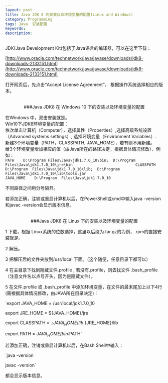 ```yaml
---
layout: post
title: Java JDK 8 的安装以及环境变量的配置(Linux and Windows)
category: Programming
tags: Java  安装配置
keywords: 
description: 
---
```


JDK(Java Development Kit)包括了Java语言的编译器，可以在这里下载：

[http://www.oracle.com/technetwork/java/javase/downloads/jdk8-downloads-2133151.html](http://www.oracle.com/technetwork/java/javase/downloads/jdk8-downloads-2133151.html) 

打开网页后，先点击“Accept License Agreement”。  根据操作系统选择相应的版本。

<br/>
 
<center>
###Java JDK8 在 Windows 10 下的安装以及环境变量的配置
</center>
                   
在Windows 中，双击安装就是。                       
Win10下JDK8环境变量的配置：                              
依次单击计算机（Computer），选择属性（Properties）,选择高级系统设置（Advanced systems settings）, 选择环境变量（Environment  Variables）.            
新建3个环境变量（PATH，CLASSPATH, JAVA_HOME），若有则不用新建。                         
给3个环境变量增加相应的值（由Java所在的路径决定，根据具体情况修改），例如：                                            
`PATH    D:\Program Files\Java\jdk1.7.0_10\bin;  D:\Program  Files\Java\jdk1.7.0_10\jre\bin                           
CLASSPATH   D:\Program  Files\Java\jdk1.7.0_10\lib;  D:\Program  Files\Java\jdk1.7.0_10\lib\tools.jar                                
JAVA_HOME    D:\Program  Files\Java\jdk1.7.0_10`                            

不同路径之间用分号隔开。                                 

若添加正确，注销或重启计算机以后，在PowerShell或cmd中输入java -version和javac -version会显示版本信息。                  

<br/>

<center>
###Java JDK8 在 Linux 下的安装以及环境变量的配置
</center>

1  下载，根据 Linux系统的位数选择，这里以后缀为.tar.gz的为例，.rpm的直接安装就是。

2  解压。

3  把解压后的文件夹放到/usr/local 下面。（这个随便，任意目录下都可以）

4 在主目录下找到隐藏文件.profile ,  若没有.profile，则去找文件 .bash_profile （注意文件名以点号开头，因为是隐藏文件）。

5 在文件.profile 或 .bash_profile 中添加环境变量，在文件的最末尾加上以下4行(需根据具体情况修改，由JAVA所在目录决定)：

   `export  JAVA_HOME = /usr/local/jdk1.7.0_10

   export  JRE_HOME = ${JAVA_HOME}/jre

   export  CLASSPATH = .:${JAVA_HOME}/lib:${JRE_HOME}/lib

   export  PATH = ${JAVA_HOME}/bin:$PATH`


若添加正确，注销或重启计算机以后，在Bash Shell中输入：  

`java  -version

javac  -version`

都会显示版本信息。
                           
